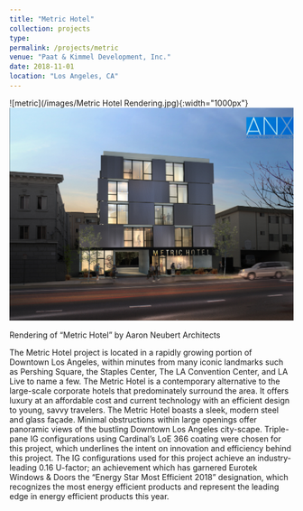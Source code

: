 ```yaml
---
title: "Metric Hotel"
collection: projects
type:
permalink: /projects/metric
venue: "Paat & Kimmel Development, Inc."
date: 2018-11-01
location: "Los Angeles, CA"
---
```

![metric](/images/Metric Hotel Rendering.jpg){:width="1000px"}
<img src="/images/Metric Hotel Rendering.jpg" alt="MetricHotel">
<figcaption>Rendering of “Metric Hotel” by Aaron Neubert Architects</figcaption>

The Metric Hotel project is located in a rapidly growing portion of Downtown Los Angeles, within minutes from many iconic landmarks such as Pershing Square, the Staples Center, The LA Convention Center, and LA Live to name a few. The Metric Hotel is a contemporary alternative to the large-scale corporate hotels that predominately surround the area. It offers luxury at an affordable cost and current technology with an efficient design to young, savvy travelers.
The Metric Hotel boasts a sleek, modern steel and glass façade. Minimal obstructions within large openings offer panoramic views of the bustling Downtown Los Angeles city-scape. Triple-pane IG configurations using Cardinal’s LoE 366 coating were chosen for this project, which underlines the intent on innovation and efficiency behind this project. The IG configurations used for this project achieve an industry-leading 0.16 U-factor; an achievement which has garnered Eurotek Windows & Doors the “Energy Star Most Efficient 2018” designation, which recognizes the most energy efficient products and represent the leading edge in energy efficient products this year.
